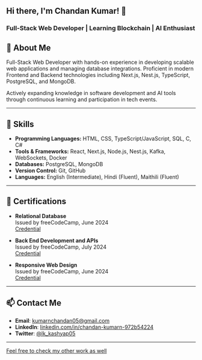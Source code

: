 ## Hi there, I'm Chandan Kumar! 👋

### Full-Stack Web Developer | Learning Blockchain | AI Enthusiast

## 🚀 About Me

Full-Stack Web Developer with hands-on experience in developing scalable web applications and managing database integrations. Proficient in modern Frontend and Backend technologies including Next.js, Nest.js, TypeScript, PostgreSQL, and MongoDB.

Actively expanding knowledge in software development and AI tools through continuous learning and participation in tech events.

---

## 🔧 Skills

- **Programming Languages:** HTML, CSS, TypeScript/JavaScript, SQL, C, C#
- **Tools & Frameworks:** React, Next.js, Node.js, Nest.js, Kafka, WebSockets, Docker
- **Databases:** PostgreSQL, MongoDB
- **Version Control:** Git, GitHub
- **Languages:** English (Intermediate), Hindi (Fluent), Maithili (Fluent)

---

## 📜 Certifications

- **Relational Database**  
  Issued by freeCodeCamp, June 2024  
  [Credential](https://www.freecodecamp.org/certification/fcc0726e177-6941-40b9-b159-05ee056fc40f/relational-database-v8)

- **Back End Development and APIs**  
  Issued by freeCodeCamp, July 2024  
  [Credential](https://www.freecodecamp.org/certification/fcc0726e177-6941-40b9-b159-05ee056fc40f/back-end-development-and-apis)

- **Responsive Web Design**  
  Issued by freeCodeCamp, June 2024  
  [Credential](https://www.freecodecamp.org/certification/fcc0726e177-6941-40b9-b159-05ee056fc40f/responsive-web-design)

---

## 📫 Contact Me

- **Email**: kumarnchandan05@gmail.com
- **LinkedIn**: [linkedin.com/in/chandan-kumarn-972b54224](https://www.linkedin.com/in/chandan-kumarn-972b54224/)
- **Twitter**: [@lk_kashyap05](https://twitter.com/lk_kashyap05)

---

[Feel free to check my other work as well](https://github.com/KudaChan?tab=repositories)
